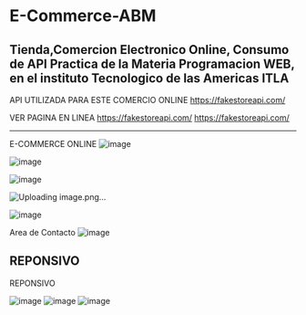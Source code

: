 # E-Commerce-ABM
Tienda,Comercion Electronico Online, Consumo de API
Practica de la Materia Programacion WEB, en el instituto Tecnologico de las Americas ITLA
--------------------------------------------------------------------------------------------------------
API UTILIZADA PARA ESTE COMERCIO ONLINE
https://fakestoreapi.com/

VER PAGINA EN LINEA https://fakestoreapi.com/
https://fakestoreapi.com/

--------------------------------------------------------------------------------------------------------

E-COMMERCE ONLINE
![image](https://github.com/user-attachments/assets/b55d8bcc-e7b9-4d21-9cef-b0ba2f146424)

![image](https://github.com/user-attachments/assets/e28be853-3188-43db-85b0-fa39ede6004d)

![image](https://github.com/user-attachments/assets/14671c66-8bfc-4aca-8e4f-ee85ca6ff61b)

![Uploading image.png…]()

![image](https://github.com/user-attachments/assets/b003a3f0-78d8-45c6-8094-66e97d957cb2)

Area de Contacto
![image](https://github.com/user-attachments/assets/0c852d77-a19a-45ba-9ad8-f0b048d4013f)


REPONSIVO
--------------------------------------------------------------------------------------------------------
REPONSIVO

![image](https://github.com/user-attachments/assets/6859c587-8801-427f-af3b-a2b8393b34cc)
![image](https://github.com/user-attachments/assets/ae2c6dbf-8ad3-4f88-ab17-baa905bb103a)
![image](https://github.com/user-attachments/assets/dce94c0b-864c-46a1-b9e1-9ac80acc1821)
